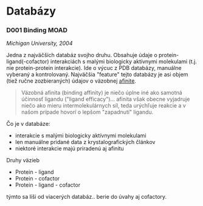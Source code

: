 Databázy
=========

### D001 Binding MOAD

*Michigan University, 2004*

Jedna z najväčších databáz svojho druhu. Obsahuje údaje o protein-ligand(-cofactor) interakciách s malými biologicky aktívnymi molekulami (t.j. nie protein-protein interakcie). Ide o výcuc z PDB databázy, manuálne vyberaný a kontrolovaný. Najväčšia "feature" tejto databázy je asi objem (tiež ručne zozbieraných) údajov o väzobnej [afinite](https://en.wikipedia.org/wiki/Ligand_(biochemistry)#Receptor.2Fligand_binding_affinity).

> Väzobná afinita (binding affinity) je niečo úplne iné ako samotná účinnosť ligandu ("ligand efficacy")... afinita však obecne vyjadruje niečo ako mieru intermolekulárnych síl, teda urýchľuje reakcie a v našom prípade hovorí o lepšom "zapadnutí" ligandu. 

Čo je v databáze:
 * interakcie s malými biologicky aktívnymi molekulami
 * len manuálne pridané data z krystalografických článkov
 * niektoré interakcie majú priradenú aj afinitu

Druhy väzieb
 * Protein - ligand
 * Protein - cofactor
 * Protein - ligand - cofactor

týmto sa líši od viacerých databáz.. berie do úvahy aj cofactory.
